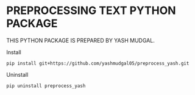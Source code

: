 # PREPROCESSING TEXT PYTHON PACKAGE

THIS PYTHON PACKAGE IS PREPARED BY YASH MUDGAL.

Install

`pip install git+https://github.com/yashmudgal05/preprocess_yash.git`

Uninstall

`pip uninstall preprocess_yash`
